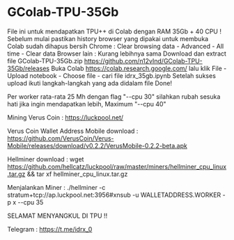 # GColab-TPU-35Gb

File ini untuk mendapatkan TPU++ di Colab dengan RAM 35Gb + 40 CPU !
Sebelum mulai pastikan history browser yang dipakai untuk membuka Colab sudah dihapus bersih
Chrome : Clear browsing data - Advanced - All time - Clear data
Browser lain : Kurang lebihnya sama
Download dan extract file GColab-TPU-35Gb.zip https://github.com/n12vInd/GColab-TPU-35Gb/releases
Buka Colab https://colab.research.google.com/ lalu klik File - Upload notebook - Choose file - cari file idrx_35gb.ipynb
Setelah sukses upload ikuti langkah-langkah yang ada didalam file
Done!

Per worker rata-rata 25 Mh dengan flag "--cpu 30" silahkan rubah sesuka hati jika ingin mendapatkan lebih, Maximum "--cpu 40"

Mining Verus Coin : https://luckpool.net/

Verus Coin Wallet Address Mobile download : https://github.com/VerusCoin/Verus-Mobile/releases/download/v0.2.2/VerusMobile-0.2.2-beta.apk

Hellminer download : wget https://github.com/hellcatz/luckpool/raw/master/miners/hellminer_cpu_linux.tar.gz && tar xf hellminer_cpu_linux.tar.gz

Menjalankan Miner : ./hellminer -c stratum+tcp://ap.luckpool.net:3956#xnsub -u WALLETADDRESS.WORKER -p x --cpu 35


SELAMAT MENYANGKUL DI TPU !!




Telegram : https://t.me/idrx_0


